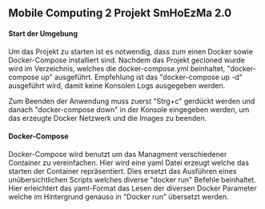 ## Mobile Computing 2 Projekt SmHoEzMa 2.0
#### Start der Umgebung 
Um das Projekt zu starten ist es notwendig, dass zum einen Docker sowie Docker-Compose installiert sind. 
Nachdem das Projekt gecloned wurde wird im Verzeichnis, welches die docker-compose.yml beinhaltet, "docker-compose up"
ausgeführt. Empfehlung ist das "docker-compose up -d" ausgeführt wird, damit keine Konsolen Logs ausgegeben werden.


Zum Beenden der Anwendung muss zuerst "Strg+c" gerdückt werden und danach "docker-compose down" in der Konsole eingegeben werden, um das erzeugte Docker Netzwerk und die Images zu beenden. 


#### Docker-Compose
Docker-Compose wird benutzt um das Managment verschiedener Container zu vereinfachen. Hier wird eine yaml Datei erzeugt welche das starten der Container repräsentiert. 
Dies ersetzt das Ausführen eines unübersichtlichen Scripts welches diverse "docker run" Befehle beinhaltet. 
Hier erleichtert das yaml-Format das Lesen der diversen Docker Parameter welche im Hintergrund genauso in "Docker run" übersetzt werden.
